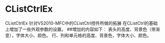 CListCtrlEx
===========

CListCtrlEx 针对VS2010-MFC中的CListCtrl控件所做的拓展
在CListCtrl的基础上增加了一些外观参数的设置。
##增加的内容如下：
表头的高度、背景色（带渐变），字体大小、颜色。
行、列和单元格的高度、背景色，字体大小、颜色。
